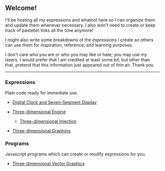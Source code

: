 ## Welcome!

I'll be hosting all my expressions and whatnot here so I can organize them and update them whenever necessary. I also won't need to create or keep track of pastebin links all the time anymore!

I might also write some breakdowns of the expressions I create so others can use them for inspiration, reference, and learning purposes.

I don't care who you are or who you may like or hate; you may use my lasers. I would prefer that I am credited at least some bit, but other than that, pretend that this information just appeared out of thin air. Thank you.

---

### Expressions

Plain code ready for immediate use.

- [Digital Clock and Seven-Segment Display](digitalclock.md)

- [Three-dimensional Engine](3dengine.md)

  - [Three-dimensional Injection](3dinjection.md)

- [Three-dimensional Graphing](3dgraphing.md)

### Programs

Javascript programs which can create or modify expressions for you.

- [Three-dimensional Vector Graphics](vectorgraphics.md)
